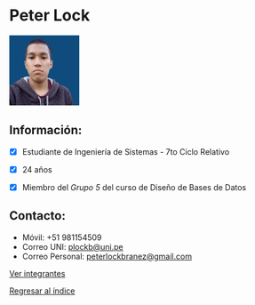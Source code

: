 # Peter Lock

<img src="PeterLock.jpeg" alt="Peter Lock" style="width: 25%; height: auto;" />

 ## **Información:**
- [x] Estudiante de Ingeniería de Sistemas - 7to Ciclo Relativo
- [x] 24 años
- [x] Miembro del *Grupo 5* del curso de Diseño de Bases de Datos


 ## **Contacto:**

  * Móvil: +51 981154509
  * Correo UNI: plockb@uni.pe
  * Correo Personal: peterlockbranez@gmail.com


[Ver integrantes](../Integrantes.md)

[Regresar al índice](../../README.md)
